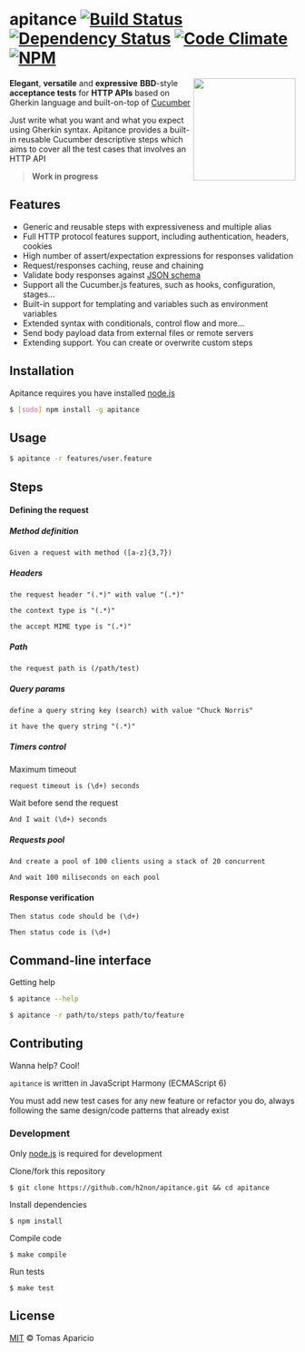 # apitance [![Build Status](https://api.travis-ci.org/h2non/apitance.svg?branch=master)][travis] [![Dependency Status](https://gemnasium.com/h2non/apitance.svg)][gemnasium] [![Code Climate](https://codeclimate.com/github/h2non/apitance/badges/gpa.svg)](https://codeclimate.com/github/h2non/apitance)  [![NPM](https://img.shields.io/npm/v/apitance.svg)][npm]

<!--
![Downloads](https://img.shields.io/npm/dm/apitance.svg)
-->

<img src="https://developer.atlassian.com/stash/docs/latest/images/home/section-rest.png" width="180" align="right" />

**Elegant**, **versatile** and **expressive** **BBD**-style **acceptance tests** for **HTTP APIs** based on Gherkin language and built-on-top of [Cucumber](http://cukes.info)

Just write what you want and what you expect using Gherkin syntax.
Apitance provides a built-in reusable Cucumber descriptive steps which aims to cover all the test cases that involves an HTTP API

> **Work in progress**

<!--
## Rationale
-->

## Features

- Generic and reusable steps with expressiveness and multiple alias
- Full HTTP protocol features support, including authentication, headers, cookies
- High number of assert/expectation expressions for responses validation
- Request/responses caching, reuse and chaining
- Validate body responses against [JSON schema](http://json-schema.org/)
- Support all the Cucumber.js features, such as hooks, configuration, stages...
- Built-in support for templating and variables such as environment variables
- Extended syntax with conditionals, control flow and more...
- Send body payload data from external files or remote servers
- Extending support. You can create or overwrite custom steps

## Installation

Apitance requires you have installed [node.js](http://nodejs.org)

```bash
$ [sudo] npm install -g apitance
```

## Usage

```bash
$ apitance -r features/user.feature
```

## Steps

#### Defining the request

##### Method definition

```gherkin
Given a request with method ([a-z]{3,7})
```

##### Headers
```gherkin
the request header "(.*)" with value "(.*)"
```

```gherkin
the context type is "(.*)"
```

```gherkin
the accept MIME type is "(.*)"
```

##### Path
```gherkin
the request path is (/path/test)
```

##### Query params
```gherkin
define a query string key (search) with value "Chuck Norris"
```

```gherkin
it have the query string "(.*)"
```

##### Timers control

Maximum timeout
```gherkin
request timeout is (\d+) seconds
```

Wait before send the request
```gherkin
And I wait (\d+) seconds
```

##### Requests pool

```gherkin
And create a pool of 100 clients using a stack of 20 concurrent
```
```gherkin
And wait 100 miliseconds on each pool
```

#### Response verification

```
Then status code should be (\d+)
```

```
Then status code is (\d+)
```

## Command-line interface

Getting help
```bash
$ apitance --help
```

```bash
$ apitance -r path/to/steps path/to/feature
```

## Contributing

Wanna help? Cool!

`apitance` is written in JavaScript Harmony (ECMAScript 6)

You must add new test cases for any new feature or refactor you do,
always following the same design/code patterns that already exist

### Development

Only [node.js](http://nodejs.org) is required for development

Clone/fork this repository
```
$ git clone https://github.com/h2non/apitance.git && cd apitance
```

Install dependencies
```
$ npm install
```

Compile code
```
$ make compile
```

Run tests
```
$ make test
```

## License

[MIT](http://opensource.org/licenses/MIT) © Tomas Aparicio

[travis]: http://travis-ci.org/h2non/apitance
[gemnasium]: https://gemnasium.com/h2non/apitance
[npm]: http://npmjs.org/package/apitance
[glob]: https://github.com/isaacs/node-glob
